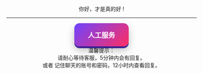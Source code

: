 <center> 
你好，才是真的好 !<!-- {docsify-ignore} -->


-------

 <link href="https://fonts.googleapis.com/css2?family=Inter:wght@700&display=swap" rel="stylesheet">
<style>
 .my-button-3d {
  display: inline-block;
  padding: 18px 36px;
  font-size: 18px;
  font-weight: 700;
  font-family: 'Inter', 'Arial', sans-serif;
  color: #ffffff;
  background: linear-gradient(135deg, #6e44ff 0%, #ff2e63 100%);
  border: none;
  border-radius: 14px;
  box-shadow: 0 10px 20px rgba(0, 0, 0, 0.25), 0 5px 0 #4a2db6;
  text-decoration: none;
  position: relative;
  overflow: hidden;
  transform: translateY(0) scale(1);
  transition: transform 0.3s ease, box-shadow 0.3s ease, background 0.4s ease;
  cursor: pointer;
}

.my-button-3d:hover {
  background: linear-gradient(135deg, #ff2e63 0%, #6e44ff 100%);
  transform: translateY(-3px) scale(1.05);
  box-shadow: 0 12px 25px rgba(0, 0, 0, 0.35), 0 7px 0 #4a2db6;
}

.my-button-3d:active {
  transform: translateY(3px) scale(0.98);
  box-shadow: 0 3px 10px rgba(0, 0, 0, 0.2), 0 0 0 #4a2db6;
}

.my-button-3d::before {
  content: '';
  position: absolute;
  top: 0;
  left: -120%;
  width: 60%;
  height: 100%;
  background: linear-gradient(
    90deg,
    transparent,
    rgba(255, 255, 255, 0.4),
    transparent
  );
  transition: 0.6s ease;
  transform: skewX(-20deg);
}

.my-button-3d:hover::before {
  left: 120%;
}

.my-button-3d::after {
  content: '';
  position: absolute;
  top: 0;
  left: 0;
  width: 100%;
  height: 100%;
  background: radial-gradient(
    circle at center,
    rgba(255, 255, 255, 0.2) 0%,
    transparent 70%
  );
  opacity: 0;
  transition: opacity 0.3s ease;
}

.my-button-3d:hover::after {
  opacity: 1;
}
</style>

<a href="https://ok.shareoto.trade" class="my-button-3d">人工服务</a>
<br/>
  温馨提示：<br/>
  请耐心等待客服，5分钟内会有回复。<br/>
  或者 记住聊天的账号和密码，12小时内查看回复。

</center>






